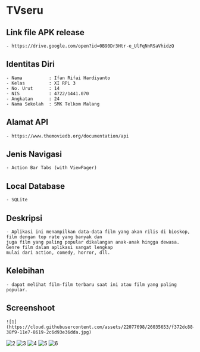 # TVseru
## Link file APK release
    - https://drive.google.com/open?id=0B90Dr3Htr-e_UlFqNnRSaVhidzQ
## Identitas Diri
    - Nama          : Ifan Rifai Hardiyanto
    - Kelas         : XI RPL 3
    - No. Urut      : 14
    - NIS           : 4722/1441.070
    - Angkatan      : 24
    - Nama Sekolah  : SMK Telkom Malang
## Alamat API
    - https://www.themoviedb.org/documentation/api
## Jenis Navigasi
    - Action Bar Tabs (with ViewPager)
## Local Database
    - SQLite
## Deskripsi
    - Aplikasi ini menampilkan data-data film yang akan rilis di bioskop, film dengan top rate yang banyak dan 
    juga film yang paling popular dikalangan anak-anak hingga dewasa. Genre film dalam aplikasi sangat lengkap
    mulai dari action, comedy, horror, dll.
## Kelebihan
    - dapat melihat film-film terbaru saat ini atau film yang paling popular.
## Screenshoot
    ![1](https://cloud.githubusercontent.com/assets/22077698/26035653/f372dc88-38f9-11e7-8619-2c6d93e36dda.jpg)
![2](https://cloud.githubusercontent.com/assets/22077698/26035652/f372cc2a-38f9-11e7-9330-bff196291fac.jpg)
![3](https://cloud.githubusercontent.com/assets/22077698/26035651/f372d8f0-38f9-11e7-8970-05898eba3c00.jpg)
![4](https://cloud.githubusercontent.com/assets/22077698/26035655/f378f5a0-38f9-11e7-8d7b-9a9ed502219b.jpg)
![5](https://cloud.githubusercontent.com/assets/22077698/26035654/f37700f6-38f9-11e7-9d7b-baf8a8504dbc.jpg)
![6](https://cloud.githubusercontent.com/assets/22077698/26035656/f37981be-38f9-11e7-9268-eb83b83c207c.jpg)
